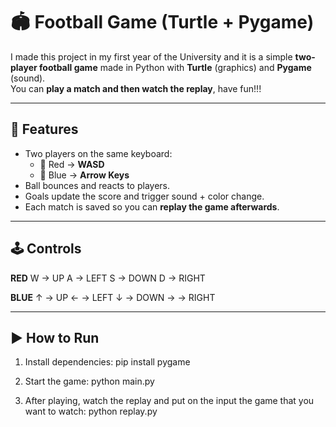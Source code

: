 # 🏟️ Football Game (Turtle + Pygame)

I made this project in my first year of the University and it is a simple **two-player football game** made in Python with **Turtle** (graphics) and **Pygame** (sound).  
You can **play a match and then watch the replay**, have fun!!!

---

## 🚀 Features
- Two players on the same keyboard:
  - 🔴 Red → **WASD**
  - 🔵 Blue → **Arrow Keys**
- Ball bounces and reacts to players.  
- Goals update the score and trigger sound + color change.  
- Each match is saved so you can **replay the game afterwards**.

---

## 🕹️ Controls

**RED**
W -> UP
A -> LEFT
S -> DOWN
D -> RIGHT

**BLUE**
↑ -> UP
← -> LEFT
↓ -> DOWN
→ -> RIGHT

---

## ▶️ How to Run
1. Install dependencies:
   pip install pygame

2. Start the game:
    python main.py

3. After playing, watch the replay and put on the input the game that you want to watch:
    python replay.py